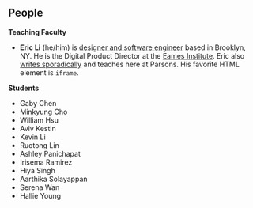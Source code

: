 ## People

**Teaching Faculty**

- **Eric Li** (he/him) is [designer and software engineer](https://eric.young.li/) based in Brooklyn, NY. He is the Digital Product Director at the [Eames Institute](https://eamesinstitute.org/). Eric also [writes sporadically](https://www.moma.org/magazine/articles/677) and teaches here at Parsons. His favorite HTML element is `iframe`.

**Students**

- Gaby Chen
- Minkyung Cho
- William Hsu
- Aviv Kestin
- Kevin Li
- Ruotong Lin
- Ashley Panichapat
- Irisema Ramirez
- Hiya Singh
- Aarthika Solayappan
- Serena Wan
- Hallie Young
